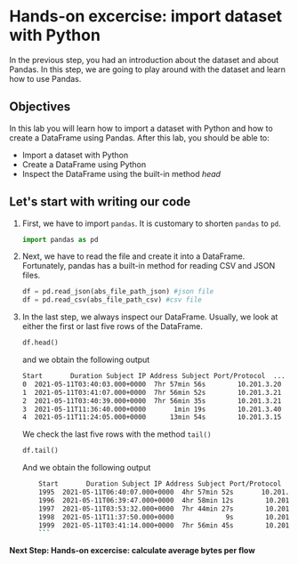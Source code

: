 # Hands-on excercise: import dataset with Python
In the previous step, you had an introduction about the dataset and about Pandas. In this step, we are going to play around with the dataset and learn how to use Pandas.

## Objectives

In this lab you will learn how to import a dataset with Python and how to create a DataFrame using Pandas. After this lab, you should be able to:

* Import a dataset with Python
* Create a DataFrame using Python
* Inspect the DataFrame using the built-in method _head_


## Let's start with writing our code

1. First, we have to import `pandas`. It is customary to shorten `pandas` to `pd`.
      ```python
      import pandas as pd
      ```
2. Next, we have to read the file and create it into a DataFrame. Fortunately, pandas has a built-in method for reading CSV and JSON files. 

      ```python
      df = pd.read_json(abs_file_path_json) #json file
      df = pd.read_csv(abs_file_path_csv) #csv file
      ```

3. In the last step, we always inspect our DataFrame. Usually, we look at either the first or last five rows of the DataFrame. 
    ```python
    df.head()
    ```
    and we obtain the following output
    ```bash
    Start       Duration Subject IP Address Subject Port/Protocol  ... Peer Port/Protocol                                   Peer Host Groups Peer Bytes Actions
    0  2021-05-11T03:40:03.000+0000  7hr 57min 56s        10.201.3.20             50928/TCP  ...          22609/TCP                               Web Servers, Atlanta   424.39 M        
    1  2021-05-11T03:41:07.000+0000  7hr 56min 52s        10.201.3.21             50971/TCP  ...            443/TCP  Web Servers, Atlanta, Protected Assets, Casabl...    34.81 M        
    2  2021-05-11T03:40:39.000+0000  7hr 56min 35s        10.201.3.21             64848/TCP  ...            443/TCP  Web Servers, Atlanta, Protected Assets, Casabl...    24.69 M        
    3  2021-05-11T11:36:40.000+0000       1min 19s        10.201.3.40             52793/TCP  ...             80/TCP                                      United States    12.08 M        
    4  2021-05-11T11:24:05.000+0000      13min 54s        10.201.3.15             55033/TCP  ...            443/TCP                                      United States      8.3 M    
    ```

    We check the last five rows with the method `tail()`

    ```python
    df.tail()
    ```

    And we obtain the following output 

    ```bash
        Start       Duration Subject IP Address Subject Port/Protocol  ... Peer Port/Protocol                                   Peer Host Groups Peer Bytes Actions
        1995  2021-05-11T06:40:07.000+0000  4hr 57min 52s       10.201.3.115             53884/UDP  ...           1947/UDP  Web Servers, End User Devices, Desktops, Atlan...        320        
        1996  2021-05-11T06:39:47.000+0000  4hr 58min 12s        10.201.3.21             64965/UDP  ...           1947/UDP  Web Servers, End User Devices, Desktops, Atlan...        320        
        1997  2021-05-11T03:53:32.000+0000  7hr 44min 27s        10.201.3.21             64965/UDP  ...           1947/UDP  End User Devices, Desktops, Atlanta, Sales and...        320        
        1998  2021-05-11T11:37:50.000+0000             9s        10.201.0.15               137/UDP  ...            137/UDP  Web Servers, End User Devices, Desktops, Atlan...         --        
        1999  2021-05-11T03:41:14.000+0000  7hr 56min 45s        10.201.3.40             50928/UDP  ...           1947/UDP  Web Servers, End User Devices, Desktops, Atlan...        320 
        ```

**Next Step: Hands-on excercise: calculate average bytes per flow**